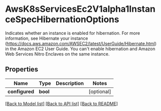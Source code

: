 # AwsK8sServicesEc2V1alpha1InstanceSpecHibernationOptions

Indicates whether an instance is enabled for hibernation. For more information, see Hibernate your instance (https://docs.aws.amazon.com/AWSEC2/latest/UserGuide/Hibernate.html) in the Amazon EC2 User Guide.   You can't enable hibernation and Amazon Web Services Nitro Enclaves on the same instance.
## Properties
Name | Type | Description | Notes
------------ | ------------- | ------------- | -------------
**configured** | **bool** |  | [optional] 

[[Back to Model list]](../README.md#documentation-for-models) [[Back to API list]](../README.md#documentation-for-api-endpoints) [[Back to README]](../README.md)


